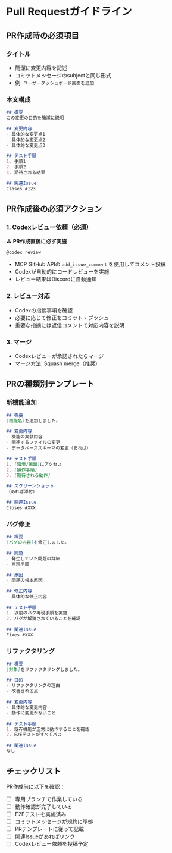 # Pull Requestガイドライン

## PR作成時の必須項目

### タイトル
- 簡潔に変更内容を記述
- コミットメッセージのsubjectと同じ形式
- 例: `ユーザーダッシュボード画面を追加`

### 本文構成

```markdown
## 概要
この変更の目的を簡潔に説明

## 変更内容
- 具体的な変更点1
- 具体的な変更点2
- 具体的な変更点3

## テスト手順
1. 手順1
2. 手順2
3. 期待される結果

## 関連Issue
Closes #123
```

## PR作成後の必須アクション

### 1. Codexレビュー依頼（必須）

⚠️ **PR作成直後に必ず実施**

```
@codex review
```

- MCP GitHub APIの `add_issue_comment` を使用してコメント投稿
- Codexが自動的にコードレビューを実施
- レビュー結果はDiscordに自動通知

### 2. レビュー対応

- Codexの指摘事項を確認
- 必要に応じて修正をコミット・プッシュ
- 重要な指摘には返信コメントで対応内容を説明

### 3. マージ

- Codexレビューが承認されたらマージ
- マージ方法: Squash merge（推奨）

## PRの種類別テンプレート

### 新機能追加

```markdown
## 概要
[機能名]を追加しました。

## 変更内容
- 機能の実装内容
- 関連するファイルの変更
- データベーススキーマの変更（あれば）

## テスト手順
1. [環境/画面]にアクセス
2. [操作手順]
3. [期待される動作]

## スクリーンショット
（あれば添付）

## 関連Issue
Closes #XXX
```

### バグ修正

```markdown
## 概要
[バグの内容]を修正しました。

## 問題
- 発生していた問題の詳細
- 再現手順

## 原因
- 問題の根本原因

## 修正内容
- 具体的な修正内容

## テスト手順
1. 以前のバグ再現手順を実施
2. バグが解消されていることを確認

## 関連Issue
Fixes #XXX
```

### リファクタリング

```markdown
## 概要
[対象]をリファクタリングしました。

## 目的
- リファクタリングの理由
- 改善される点

## 変更内容
- 具体的な変更内容
- 動作に変更がないこと

## テスト手順
1. 既存機能が正常に動作することを確認
2. E2Eテストがすべてパス

## 関連Issue
なし
```

## チェックリスト

PR作成前に以下を確認：

- [ ] 専用ブランチで作業している
- [ ] 動作確認が完了している
- [ ] E2Eテストを実施済み
- [ ] コミットメッセージが規約に準拠
- [ ] PRテンプレートに従って記載
- [ ] 関連Issueがあればリンク
- [ ] Codexレビュー依頼を投稿予定
